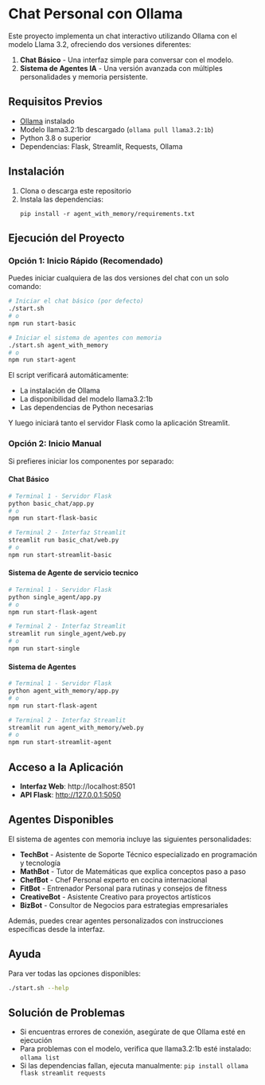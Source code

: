 # Chat Personal con Ollama

Este proyecto implementa un chat interactivo utilizando Ollama con el modelo Llama 3.2, ofreciendo dos versiones diferentes:

1. **Chat Básico** - Una interfaz simple para conversar con el modelo.
2. **Sistema de Agentes IA** - Una versión avanzada con múltiples personalidades y memoria persistente.

## Requisitos Previos

- [Ollama](https://ollama.com) instalado
- Modelo llama3.2:1b descargado (`ollama pull llama3.2:1b`)
- Python 3.8 o superior
- Dependencias: Flask, Streamlit, Requests, Ollama

## Instalación

1. Clona o descarga este repositorio
2. Instala las dependencias:
   ```
   pip install -r agent_with_memory/requirements.txt
   ```

## Ejecución del Proyecto

### Opción 1: Inicio Rápido (Recomendado)

Puedes iniciar cualquiera de las dos versiones del chat con un solo comando:

```bash
# Iniciar el chat básico (por defecto)
./start.sh
# o
npm run start-basic

# Iniciar el sistema de agentes con memoria
./start.sh agent_with_memory
# o
npm run start-agent
```

El script verificará automáticamente:
- La instalación de Ollama
- La disponibilidad del modelo llama3.2:1b
- Las dependencias de Python necesarias

Y luego iniciará tanto el servidor Flask como la aplicación Streamlit.

### Opción 2: Inicio Manual

Si prefieres iniciar los componentes por separado:

#### Chat Básico

```bash
# Terminal 1 - Servidor Flask
python basic_chat/app.py
# o
npm run start-flask-basic

# Terminal 2 - Interfaz Streamlit
streamlit run basic_chat/web.py
# o
npm run start-streamlit-basic
```

#### Sistema de Agente de servicio tecnico

```bash
# Terminal 1 - Servidor Flask
python single_agent/app.py
# o
npm run start-flask-agent

# Terminal 2 - Interfaz Streamlit
streamlit run single_agent/web.py
# o
npm run start-single
```

#### Sistema de Agentes

```bash
# Terminal 1 - Servidor Flask
python agent_with_memory/app.py
# o
npm run start-flask-agent

# Terminal 2 - Interfaz Streamlit
streamlit run agent_with_memory/web.py
# o
npm run start-streamlit-agent
```

## Acceso a la Aplicación

- **Interfaz Web**: http://localhost:8501
- **API Flask**: http://127.0.0.1:5050

## Agentes Disponibles

El sistema de agentes con memoria incluye las siguientes personalidades:

- **TechBot** - Asistente de Soporte Técnico especializado en programación y tecnología
- **MathBot** - Tutor de Matemáticas que explica conceptos paso a paso
- **ChefBot** - Chef Personal experto en cocina internacional
- **FitBot** - Entrenador Personal para rutinas y consejos de fitness
- **CreativeBot** - Asistente Creativo para proyectos artísticos
- **BizBot** - Consultor de Negocios para estrategias empresariales

Además, puedes crear agentes personalizados con instrucciones específicas desde la interfaz.

## Ayuda

Para ver todas las opciones disponibles:

```bash
./start.sh --help
```

## Solución de Problemas

- Si encuentras errores de conexión, asegúrate de que Ollama esté en ejecución
- Para problemas con el modelo, verifica que llama3.2:1b esté instalado: `ollama list`
- Si las dependencias fallan, ejecuta manualmente: `pip install ollama flask streamlit requests`